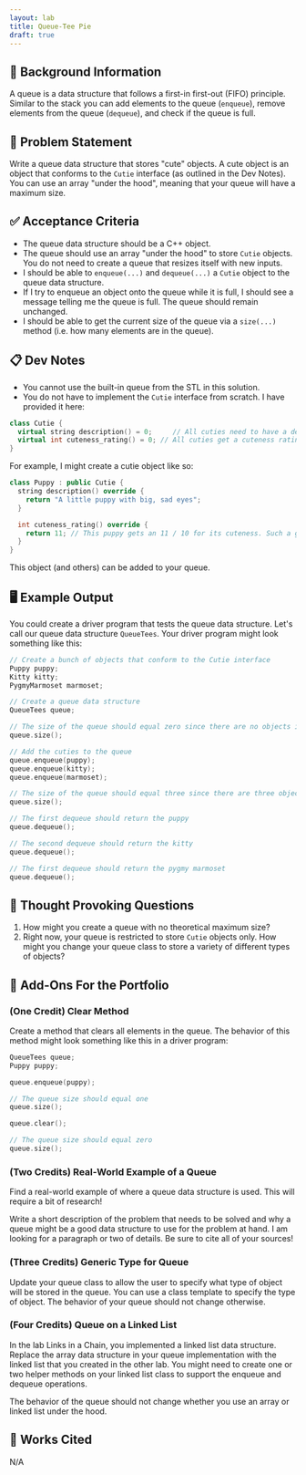 ```yaml
---
layout: lab
title: Queue-Tee Pie
draft: true
---
```


## 🔖 Background Information

A queue is a data structure that follows a first-in first-out (FIFO) principle. Similar to the stack you can add elements to the queue (`enqueue`), remove elements from the queue (`dequeue`), and check if the queue is full.

## 🎯 Problem Statement

Write a queue data structure that stores "cute" objects. A cute object is an object that conforms to the `Cutie` interface (as outlined in the Dev Notes). You can use an array "under the hood", meaning that your queue will have a maximum size.

## ✅ Acceptance Criteria

* The queue data structure should be a C++ object.
* The queue should use an array "under the hood" to store `Cutie` objects. You do not need to create a queue that resizes itself with new inputs.
* I should be able to `enqueue(...)` and `dequeue(...)` a `Cutie` object to the queue data structure.
* If I try to enqueue an object onto the queue while it is full, I should see a message telling me the queue is full. The queue should remain unchanged.
* I should be able to get the current size of the queue via a `size(...)` method (i.e. how many elements are in the queue).

## 📋 Dev Notes

* You cannot use the built-in queue from the STL in this solution.
* You do not have to implement the `Cutie` interface from scratch. I have provided it here:

```cpp
class Cutie {
  virtual string description() = 0;     // All cuties need to have a description of what makes them cute.
  virtual int cuteness_rating() = 0; // All cuties get a cuteness rating out of ten.
}
```

For example, I might create a cutie object like so:

```cpp
class Puppy : public Cutie {
  string description() override {
    return "A little puppy with big, sad eyes";
  }

  int cuteness_rating() override {
    return 11; // This puppy gets an 11 / 10 for its cuteness. Such a good boy!
  }
}
```

This object (and others) can be added to your queue.

## 🖥️ Example Output

You could create a driver program that tests the queue data structure. Let's call our queue data structure `QueueTees`. Your driver program might look something like this:

```cpp
// Create a bunch of objects that conform to the Cutie interface
Puppy puppy;
Kitty kitty;
PygmyMarmoset marmoset;

// Create a queue data structure
QueueTees queue;

// The size of the queue should equal zero since there are no objects in it
queue.size();

// Add the cuties to the queue
queue.enqueue(puppy);
queue.enqueue(kitty);
queue.enqueue(marmoset);

// The size of the queue should equal three since there are three objects in it
queue.size();

// The first dequeue should return the puppy
queue.dequeue();

// The second dequeue should return the kitty
queue.dequeue();

// The first dequeue should return the pygmy marmoset
queue.dequeue();
```

## 📝 Thought Provoking Questions

1. How might you create a queue with no theoretical maximum size?
2. Right now, your queue is restricted to store `Cutie` objects only. How might you change your queue class to store a variety of different types of objects?

## 💼 Add-Ons For the Portfolio

### (One Credit) Clear Method

Create a method that clears all elements in the queue. The behavior of this method might look something like this in a driver program:

```cpp
QueueTees queue;
Puppy puppy;

queue.enqueue(puppy);

// The queue size should equal one
queue.size();

queue.clear();

// The queue size should equal zero
queue.size();
```

### (Two Credits) Real-World Example of a Queue

Find a real-world example of where a queue data structure is used. This will require a bit of research!

Write a short description of the problem that needs to be solved and why a queue might be a good data structure to use for the problem at hand. I am looking for a paragraph or two of details. Be sure to cite all of your sources!

### (Three Credits) Generic Type for Queue

Update your queue class to allow the user to specify what type of object will be stored in the queue. You can use a class template to specify the type of object. The behavior of your queue should not change otherwise.

### (Four Credits) Queue on a Linked List

In the lab Links in a Chain, you implemented a linked list data structure. Replace the array data structure in your queue implementation with the linked list that you created in the other lab. You might need to create one or two helper methods on your linked list class to support the enqueue and dequeue operations.

The behavior of the queue should not change whether you use an array or linked list under the hood.

## 📘 Works Cited

N/A
